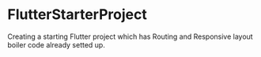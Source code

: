 # FlutterStarterProject
Creating a starting Flutter project which has Routing and Responsive layout boiler code already setted up.
